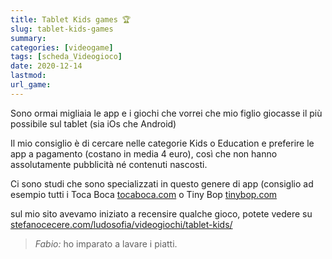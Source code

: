 ```yaml
---
title: Tablet Kids games 🏆
slug: tablet-kids-games
summary: 
categories: [videogame]
tags: [scheda_Videogioco]
date: 2020-12-14
lastmod: 
url_game: 
---
```

Sono ormai migliaia le app e i giochi che vorrei che mio figlio giocasse il più possibile sul tablet (sia iOs che Android)

Il mio consiglio è di cercare nelle categorie Kids o Education e preferire le app a pagamento (costano in media 4 euro), così che non hanno assolutamente pubblicità né contenuti nascosti.

Ci sono studi che sono specializzati in questo genere di app (consiglio ad esempio tutti i Toca Boca [tocaboca.com](https://tocaboca.com/apps/) o Tiny Bop [tinybop.com](https://tinybop.com/apps)  

sul mio sito avevamo iniziato a recensire qualche gioco, potete vedere su [stefanocecere.com/ludosofia/videogiochi/tablet-kids/](https://stefanocecere.com/ludosofia/videogiochi/tablet-kids/)  

> *Fabio:*
> ho imparato a lavare i piatti.  


